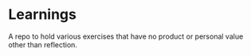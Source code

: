 # Learnings

A repo to hold various exercises that have no product or personal value other than reflection.
